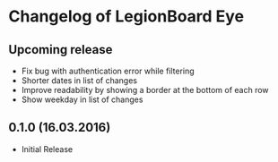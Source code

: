 # Changelog of LegionBoard Eye

## Upcoming release

* Fix bug with authentication error while filtering
* Shorter dates in list of changes
* Improve readability by showing a border at the bottom of each row
* Show weekday in list of changes

## 0.1.0 (16.03.2016)

* Initial Release
